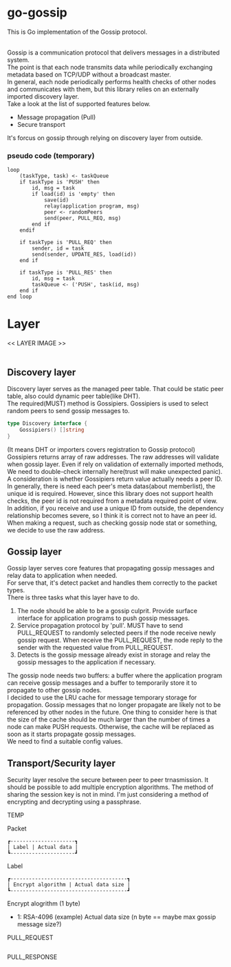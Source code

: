 # go-gossip
This is Go implementation of the Gossip protocol.<br>
<br>

Gossip is a communication protocol that delivers messages in a distributed system. <br>
The point is that each node transmits data while periodically exchanging metadata based on TCP/UDP without a broadcast master. <br>
In general, each node periodically performs health checks of other nodes and communicates with them, but this library relies on an externally imported discovery layer.<br>
Take a look at the list of supported features below. <br>

- Message propagation (Pull)
- Secure transport

It's forcus on gossip through relying on discovery layer from outside.


### pseudo code (temporary)
```
loop
	(taskType, task) <- taskQueue
	if taskType is 'PUSH' then
		id, msg = task
		if load(id) is 'empty' then
			save(id)
			relay(application program, msg)
			peer <- randomPeers
			send(peer, PULL_REQ, msg)
		end if
	endif
	
	if taskType is 'PULL_REQ' then
		sender, id = task
		send(sender, UPDATE_RES, load(id))
	end if

	if taskType is 'PULL_RES' then
		id, msg = task
		taskQueue <- ('PUSH', task(id, msg)
	end if
end loop
```


# Layer
<< LAYER IMAGE >> <br><br>
## Discovery layer
Discovery layer serves as the managed peer table. That could be static peer table, also could dynamic peer table(like DHT). <br>
The required(MUST) method is Gossipiers. Gossipiers is used to select random peers to send gossip messages to. <br>

```go
type Discovery interface {
	Gossipiers() []string
}
```
(It means DHT or importers covers registration to Gossip protocol) <br>
Gossipiers returns array of raw addresses. The raw addresses will validate when gossip layer. Even if rely on validation of externally imported methods, We need to double-check internally here(trust will make unexpected panic).<br>
A consideration is whether Gossipiers return value actually needs a peer ID. <br>
In generally, there is need each peer's meta datas(about memberlist), the unique id is required. However, since this library does not support health checks, the peer id is not required from a metadata required point of view. <br>
In addition, if you receive and use a unique ID from outside, the dependency relationship becomes severe, so I think it is correct not to have an peer id. <br>
When making a request, such as checking gossip node stat or something, we decide to use the raw address.

## Gossip layer
Gossip layer serves core features that propagating gossip messages and relay data to application when needed. <br>
For serve that, it's detect packet and handles them correctly to the packet types. <br>
There is three tasks what this layer have to do. <br>

1. The node should be able to be a gossip culprit. Provide surface interface for application programs to push gossip messages.
2. Service propagation protocol by 'pull'. MUST have to send PULL_REQUEST to randomly selected peers if the node receive newly gossip request. When receive the PULL_REQUEST, the node reply to the sender with the requested value from PULL_REQUEST.
3. Detects is the gossip message already exist in storage and relay the gossip messages to the application if necessary.

The gossip node needs two buffers: a buffer where the application program can receive gossip messages and a buffer to temporarily store it to propagate to other gossip nodes. <br>
I decided to use the LRU cache for message temporary storage for propagation. Gossip messages that no longer propagate are likely not to be referenced by other nodes in the future. One thing to consider here is that the size of the cache should be much larger than the number of times a node can make PUSH requests. Otherwise, the cache will be replaced as soon as it starts propagate gossip messages. <br>
We need to find a suitable config values. <br>


## Transport/Security layer
Security layer resolve the secure between peer to peer trnasmission. It should be possible to add multiple encryption algorithms. The method of sharing the session key is not in mind. I'm just considering a method of encrypting and decrypting using a passphrase. <br>

TEMP <br>

Packet<br>
```
┏---------------------┓
| Label | Actual data |
┗---------------------┛
```

Label
```
┏--------------------------------------┓
| Encrypt algorithm | Actual data size | 
┗--------------------------------------┛
```
Encrypt alogrithm (1 byte)
- 1: RSA-4096 (example)
Actual data size (n byte == maybe max gossip message size?)

PULL_REQUEST
```
```

PULL_RESPONSE
```
```
